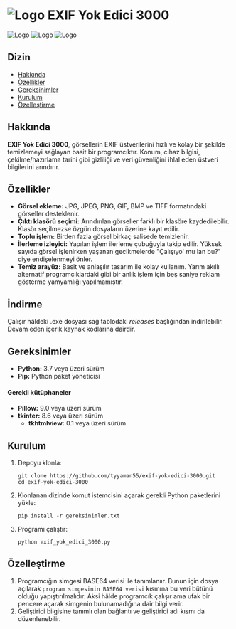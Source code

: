 # ![Logo](https://raw.githubusercontent.com/tyyaman55/exif-yok-edici-3000/refs/heads/main/exif_yok_edici_3000.ico) EXIF Yok Edici 3000

![Logo](https://img.shields.io/badge/python-3.x-blue.svg)
![Logo](https://img.shields.io/badge/platform-Windows%20%7C%20Linux%20%7C%20macOS-lightgrey)
![Logo](https://img.shields.io/badge/license-GPL3-green.svg)

## Dizin

- [Hakkında](#hakkında)
- [Özellikler](#özellikler)
- [Gereksinimler](#gereksinimler)
- [Kurulum](#kurulum)
- [Özelleştirme](#özelleştirme)

## Hakkında
**EXIF Yok Edici 3000**, görsellerin EXIF üstverilerini hızlı ve kolay bir şekilde temizlemeyi sağlayan basit bir programcıktır. Konum, cihaz bilgisi, çekilme/hazırlama tarihi gibi gizliliği ve veri güvenliğini ihlal eden üstveri bilgilerini arındırır.

## Özellikler
- **Görsel ekleme:** JPG, JPEG, PNG, GIF, BMP ve TIFF formatındaki görseller desteklenir.
- **Çıktı klasörü seçimi:** Arındırılan görseller farklı bir klasöre kaydedilebilir. Klasör seçilmezse özgün dosyaların üzerine kayıt edilir.
- **Toplu işlem:** Birden fazla görsel birkaç salisede temizlenir.
- **İlerleme izleyici:** Yapılan işlem ilerleme çubuğuyla takip edilir. Yüksek sayıda görsel işlenirken yaşanan gecikmelerde "Çalışıyo' mu lan bu?" diye endişelenmeyi önler.
- **Temiz arayüz:** Basit ve anlaşılır tasarım ile kolay kullanım. Yarım akıllı alternatif programcıklardaki gibi bir anlık işlem için beş saniye reklam gösterme yamyamlığı yapılmamıştır.

## İndirme
Çalışır hâldeki .exe dosyası sağ tablodaki *releases* başlığından indirilebilir. Devam eden içerik kaynak kodlarına dairdir.
  
## Gereksinimler
- **Python:** 3.7 veya üzeri sürüm
- **Pip:** Python paket yöneticisi

#### Gerekli kütüphaneler
- **Pillow:** 9.0 veya üzeri sürüm
- **tkinter:** 8.6 veya üzeri sürüm
  - **tkhtmlview:** 0.1 veya üzeri sürüm

## Kurulum
1. Depoyu klonla:
   ```
   git clone https://github.com/tyyaman55/exif-yok-edici-3000.git
   cd exif-yok-edici-3000
   ```
2. Klonlanan dizinde komut istemcisini açarak gerekli Python paketlerini yükle:
    ```
    pip install -r gereksinimler.txt
    ```
3. Programı çalıştır:
   ```
   python exif_yok_edici_3000.py
   ```

## Özelleştirme
1. Programcığın simgesi BASE64 verisi ile tanımlanıır. Bunun için dosya açılarak `program simgesinin BASE64 verisi` kısmına bu veri bütünü olduğu yapıştırılmalıdır. Aksi hâlde programcık çalışır ama ufak bir pencere açarak simgenin bulunamadığına dair bilgi verir.
2. Geliştirici bilgisine tanımlı olan bağlantı ve geliştirici adı kısmı da düzenlenebilir.

